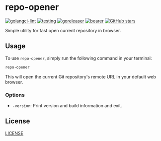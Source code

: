# repo-opener

[![golangci-lint](https://github.com/jtprogru/repo-opener/actions/workflows/lint.yaml/badge.svg)](https://github.com/jtprogru/repo-opener/actions/workflows/lint.yaml)
[![testing](https://github.com/jtprogru/repo-opener/actions/workflows/tests.yaml/badge.svg)](https://github.com/jtprogru/repo-opener/actions/workflows/tests.yaml)
[![goreleaser](https://github.com/jtprogru/repo-opener/actions/workflows/goreleaser.yaml/badge.svg)](https://github.com/jtprogru/repo-opener/actions/workflows/goreleaser.yaml)
[![bearer](https://github.com/jtprogru/repo-opener/actions/workflows/bearer.yaml/badge.svg)](https://github.com/jtprogru/repo-opener/actions/workflows/bearer.yaml)
[![GitHub stars](https://img.shields.io/github/stars/jtprogru/repo-opener?style=plastic&color=5BB359)](https://github.com/jtprogru/repo-opener/stargazers)

Simple utility for fast open current repository in browser.

## Usage

To use `repo-opener`, simply run the following command in your terminal:

```sh
repo-opener
```

This will open the current Git repository's remote URL in your default web browser.

### Options

- `-version`: Print version and build information and exit.

## License

[LICENSE](LICENSE)
